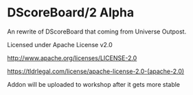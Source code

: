 # DScoreBoard/2 Alpha
An rewrite of DScoreBoard that coming from Universe Outpost.

Licensed under Apache License v2.0

http://www.apache.org/licenses/LICENSE-2.0

https://tldrlegal.com/license/apache-license-2.0-(apache-2.0)

Addon will be uploaded to workshop after it gets more stable